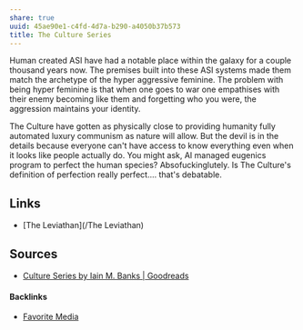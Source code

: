```yaml
---
share: true
uuid: 45ae90e1-c4fd-4d7a-b290-a4050b37b573
title: The Culture Series
---
```

Human created ASI have had a notable place within the galaxy for a couple thousand years now. The premises built into these ASI systems made them match the archetype of the hyper aggressive feminine. The problem with being hyper feminine is that when one goes to war one empathises with their enemy becoming like them and forgetting who you were, the aggression maintains your identity.

The Culture have gotten as physically close to providing humanity fully automated luxury communism as nature will allow. But the devil is in the details because everyone can't have access to know everything even when it looks like people actually do. You might ask, AI managed eugenics program to perfect the human species? Absofuckinglutely. Is The Culture's definition of perfection really perfect.... that's debatable. 

## Links

* [The Leviathan](/The Leviathan)

## Sources

* [Culture Series by Iain M. Banks | Goodreads](https://www.goodreads.com/series/49118-culture)


#### Backlinks

* [Favorite Media](/cf6a4db5-dcac-48ae-97ec-cf40f28e2b20)